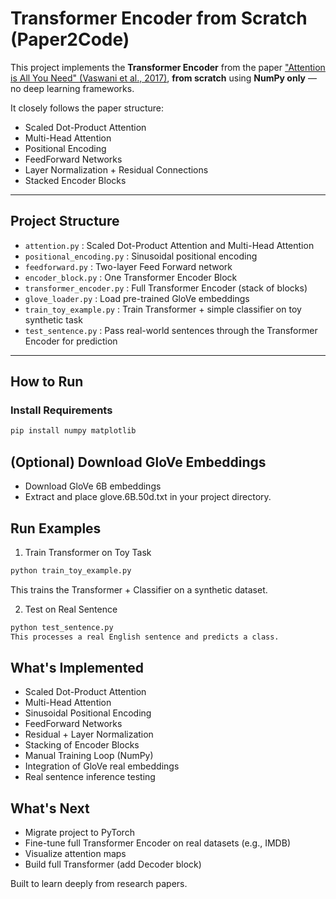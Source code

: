 # Transformer Encoder from Scratch (Paper2Code)

This project implements the **Transformer Encoder** from the paper ["Attention is All You Need" (Vaswani et al., 2017)](https://arxiv.org/abs/1706.03762), **from scratch** using **NumPy only** — no deep learning frameworks.

It closely follows the paper structure:
- Scaled Dot-Product Attention
- Multi-Head Attention
- Positional Encoding
- FeedForward Networks
- Layer Normalization + Residual Connections
- Stacked Encoder Blocks

---

## Project Structure

- `attention.py` : Scaled Dot-Product Attention and Multi-Head Attention
- `positional_encoding.py` : Sinusoidal positional encoding
- `feedforward.py` : Two-layer Feed Forward network
- `encoder_block.py` : One Transformer Encoder Block
- `transformer_encoder.py` : Full Transformer Encoder (stack of blocks)
- `glove_loader.py` : Load pre-trained GloVe embeddings
- `train_toy_example.py` : Train Transformer + simple classifier on toy synthetic task
- `test_sentence.py` : Pass real-world sentences through the Transformer Encoder for prediction

---

## How to Run

### Install Requirements
```bash
pip install numpy matplotlib
```
## (Optional) Download GloVe Embeddings
- Download GloVe 6B embeddings
- Extract and place glove.6B.50d.txt in your project directory.

## Run Examples
1. Train Transformer on Toy Task
```bash
python train_toy_example.py
```
This trains the Transformer + Classifier on a synthetic dataset.

2. Test on Real Sentence
```bash
python test_sentence.py
This processes a real English sentence and predicts a class.
```
## What's Implemented
- Scaled Dot-Product Attention
- Multi-Head Attention
- Sinusoidal Positional Encoding
- FeedForward Networks
- Residual + Layer Normalization
- Stacking of Encoder Blocks
- Manual Training Loop (NumPy)
- Integration of GloVe real embeddings
- Real sentence inference testing

## What's Next
- Migrate project to PyTorch
- Fine-tune full Transformer Encoder on real datasets (e.g., IMDB)
- Visualize attention maps
- Build full Transformer (add Decoder block)

Built to learn deeply from research papers.